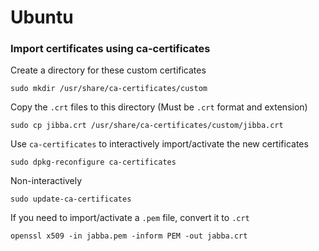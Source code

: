 # Ubuntu

### Import certificates using ca-certificates

Create a directory for these custom certificates

```
sudo mkdir /usr/share/ca-certificates/custom
```

Copy the `.crt` files to this directory (Must be `.crt` format and extension)

```
sudo cp jibba.crt /usr/share/ca-certificates/custom/jibba.crt
```

Use `ca-certificates` to interactively import/activate the new certificates

```
sudo dpkg-reconfigure ca-certificates
```

Non-interactively

```
sudo update-ca-certificates
```

If you need to import/activate a `.pem` file, convert it to `.crt`

```
openssl x509 -in jabba.pem -inform PEM -out jabba.crt
```
